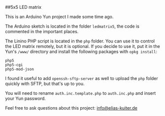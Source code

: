 ##5x5 LED matrix

This is an Arduino Yun project I made some time ago.

The Arduino sketch is located in the folder ``ledmatrix5``, the code is commented in the important places.

The Linino PHP script is located in the ```php``` folder. You can use it to control the LED matrix remotely,
but it is optional. If you decide to use it, put it in the Yun's ``/www/`` directory and install the following
packages with ``opkg install``:

```
php5
php5-cgi
php5-mod-json
```

I found it useful to add ``openssh-sftp-server`` as well to upload the ``php`` folder quickly with SFTP,
but that's up to you.

You will need to rename ``auth.inc.template.php`` to ``auth.inc.php`` and insert your Yun password.

Feel free to ask questions about this project: [info@elias-kuiter.de](mailto:info@elias-kuiter.de)